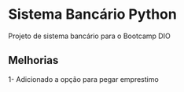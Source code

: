 # Sistema Bancário Python

Projeto de sistema bancário para o Bootcamp DIO

## Melhorias
1- Adicionado a opção para pegar emprestimo 
